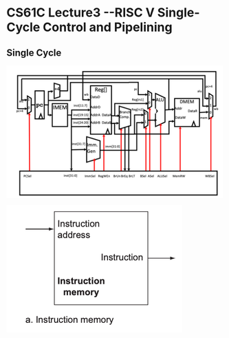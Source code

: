 # CS61C Lecture3 --RISC V Single-Cycle Control and Pipelining

## Single Cycle

![20220310173933](https://raw.githubusercontent.com/zxc2012/image/main/20220326210350.png)

![20220310173933](https://raw.githubusercontent.com/zxc2012/image/main/20220326210525.png)
